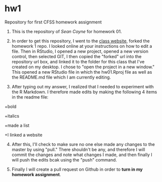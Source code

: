 # hw1
Repository for first CFSS homework assignment  

1. This is the repository of *Sean Coyne* for homework 01.  

2. In order to get this repository, I went to the [class website](https://uc-cfss.github.io/hw01_edit-README.html), forked the homework 1 repo. I looked online at your instructions on how to edit a file. Then in RStudio, I opened a new project, opened a new version control, then selected GIT, I then copied the "forked" url into the repository url box, and linked it to the folder for this class that I've created on my desktop. I chose to "open the project in a new window." This opened a new RStudio file in which the hw01.Rproj file as well as the README.md file which I am currently editing.  

3. After typing out my answer, I realized that I needed to experiment with the R Markdown. I therefore made edits by making the following 4 items in the readme file:  

+bold  

+italics  

+made a list  

+I linked a website  

4. After this, I'll check to make sure no one else made any changes to the master by using "pull." There shouldn't be any, and therefore I will commit the changes and note what changes I made, and then finally I will push the edits bcak using the "push" command.  

5. Finally I will create a pull request on Github in order to **turn in my homework assignment**. 